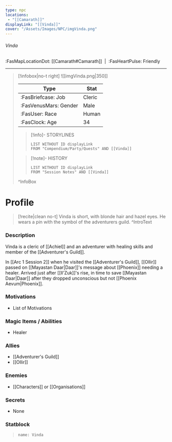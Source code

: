 ```yaml
---
type: npc
locations:
 - "[[Camarath]]"
displayLink: "[[Vinda]]"
cover: "/Assets/Images/NPC/imgVinda.png"
---
```

###### Vinda
<span class="sub2">:FasMapLocationDot: [[Camarath#Camarath]]&nbsp;&nbsp;|&nbsp;&nbsp;:FasHeartPulse: Friendly </span>
___

> [!infobox|no-t right]
> ![[imgVinda.png|350]]
>
> | Type | Stat |
> | ---- | ---- |
> | :FasBriefcase: Job |  Cleric |
> | :FasVenusMars: Gender | Male |
> | :FasUser: Race | Human |
> | :FasClock: Age | 34 |
>
>> [!info]- STORYLINES
>>```dataview
>>LIST WITHOUT ID displayLink
>>FROM "Compendium/Party/Quests" AND [[Vinda]]
>
>>[!note]- HISTORY
>>```dataview
>>LIST WITHOUT ID displayLink
>>FROM "Session Notes" AND [[Vinda]]
>
>^InfoBox

# Profile

> [!recite|clean no-t]
>	Vinda is short, with blonde hair and hazel eyes. He wears a pin with the symbol of the adventurers guild.
>^IntroText

### Description
Vinda is a cleric of [[Achiel]] and an adventurer with healing skills and member of the [[Adventurer's Guild]]. 

In [[Arc 1 Session 2]] when he visited the [[Adventurer's Guild]], [[Ollir]] passed on [[Mayastan Daar|Daar]]'s message about [[Phoenix]] needing a healer. Arrived just after [[Il'Zuk]]'s rise, in time to save [[Mayastan Daar|Daar]] after they dropped unconscious but not [[Phoenix Aevum|Phoenix]].

### Motivations
- List of Motivations

### Magic Items / Abilities
- Healer

### Allies
- [[Adventurer's Guild]]
- [[Ollir]]

### Enemies
- [[Characters]] or [[Organisations]]

### Secrets
- None

### Statblock
> ```statblock
> name: Vinda